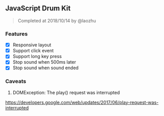 ## JavaScript Drum Kit

> Completed at 2018/10/14 by @laozhu

### Features

- [x] Responsive layout
- [x] Support click event
- [x] Support long key press
- [x] Stop sound when 500ms later
- [x] Stop sound when sound ended

### Caveats

1. DOMException: The play() request was interrupted

<https://developers.google.com/web/updates/2017/06/play-request-was-interrupted>
